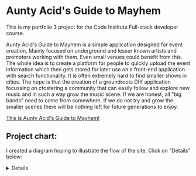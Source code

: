 # Aunty Acid's Guide to Mayhem
This is my portfolio 3 project for the Code Institute Full-stack developer course.

Aunty Acid's Guide to Mayhem is a simple application designed for event creation. Mainly focused on underground and lesser known artists and promoters working with them. Even small venues could benefit from this. The whole idea is to create a platform for people to quickly upload the event information which then gets stored for later use on a front-end application with search functionality. It is often extremely hard to find smaller shows in cities. The hope is that the creation of a groundroots DIY application focussing on cfostering a community that can easily follow and explore new music and in such a way grow the music scene. If we are honest, all "big bands" need to come from somewhere. If we do not try and grow the smaller scenes there will be nothing left for future generations to enjoy.

[This is Aunty Acid's Guide to Mayhem!](https://aunty-acids-guide-to-mayhem-279b161d0d9e.herokuapp.com/)

## Project chart:
I created a diagram hoping to illustrate the flow of the site.
Click on "Details" below:

<details>

![Flowchart](docs_readme_imgs/flow_chart.jpeg)

</details>

